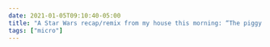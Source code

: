 ```yaml
---
date: 2021-01-05T09:10:40-05:00
title: "A Star Wars recap/remix from my house this morning: “The piggy galactic emperor wants to rule space so he can stop astronauts from going into space! But we NEED astronauts so that we can study space!”"
tags: ["micro"]
---
```

